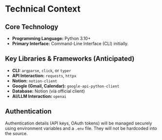 # Technical Context

## Core Technology

*   **Programming Language:** Python 3.10+
*   **Primary Interface:** Command-Line Interface (CLI) initially.

## Key Libraries & Frameworks (Anticipated)

*   **CLI:** `argparse`, `click`, or `typer`
*   **API Interaction:** `requests`, `httpx`
*   **Notion:** `notion-client`
*   **Google (Gmail, Calendar):** `google-api-python-client`
*   **Database:** Notion (via official client)
*   **AI/LLM Interaction:** `openai`

## Authentication

Authentication details (API keys, OAuth tokens) will be managed securely using environment variables and a `.env` file. They will not be hardcoded into the source. 